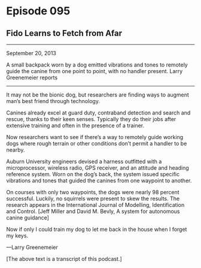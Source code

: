 # Episode 095

## Fido Learns to Fetch from Afar

---

September 20, 2013

A small backpack worn by a dog emitted vibrations and tones to remotely guide the canine from one point to point, with no handler present. Larry Greenemeier reports

---

It may not be the bionic dog, but researchers are finding ways to augment man’s best friend through technology.

Canines already excel at guard duty, contraband detection and search and rescue, thanks to their keen senses. Typically they do their jobs after extensive training and often in the presence of a trainer.

Now researchers want to see if there’s a way to remotely guide working dogs where rough terrain or other conditions don’t permit a handler to be nearby.

Auburn University engineers devised a harness outfitted with a microprocessor, wireless radio, GPS receiver, and an attitude and heading reference system. Worn on the dog’s back, the system issued specific vibrations and tones that guided the canines from one waypoint to another.

On courses with only two waypoints, the dogs were nearly 98 percent successful. Luckily, no squirrels were present to skew the results. The research appears in the International Journal of Modelling, Identification and Control. [Jeff Miller and David M. Bevly, A system for autonomous canine guidance]

Now if only I could train my dog to let me back in the house when I forget my keys.

—Larry Greenemeier

[The above text is a transcript of this podcast.]

